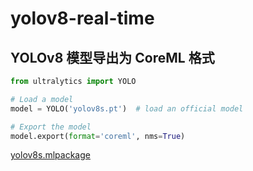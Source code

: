 # yolov8-real-time

## YOLOv8 模型导出为 CoreML 格式

```python
from ultralytics import YOLO

# Load a model
model = YOLO('yolov8s.pt')  # load an official model

# Export the model
model.export(format='coreml', nms=True)
```

[yolov8s.mlpackage](https://drive.google.com/drive/folders/1fe1LG-Q8E92YZGfS0ltTy_nYqOx7DAI9?usp=sharing)